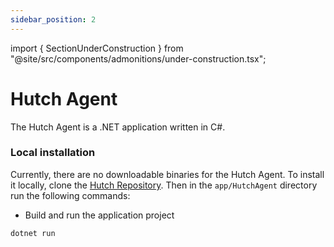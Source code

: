 ```yaml
---
sidebar_position: 2
---
```


import { SectionUnderConstruction } from "@site/src/components/admonitions/under-construction.tsx";

# Hutch Agent

<SectionUnderConstruction />

The Hutch Agent is a .NET application written in C#.

### Local installation

Currently, there are no downloadable binaries for the Hutch Agent. To install it locally, clone the [Hutch Repository](https://github.com/HDRUK/hutch). Then in the `app/HutchAgent` directory run the following commands:

- Build and run the application project
```bash
dotnet run
```
